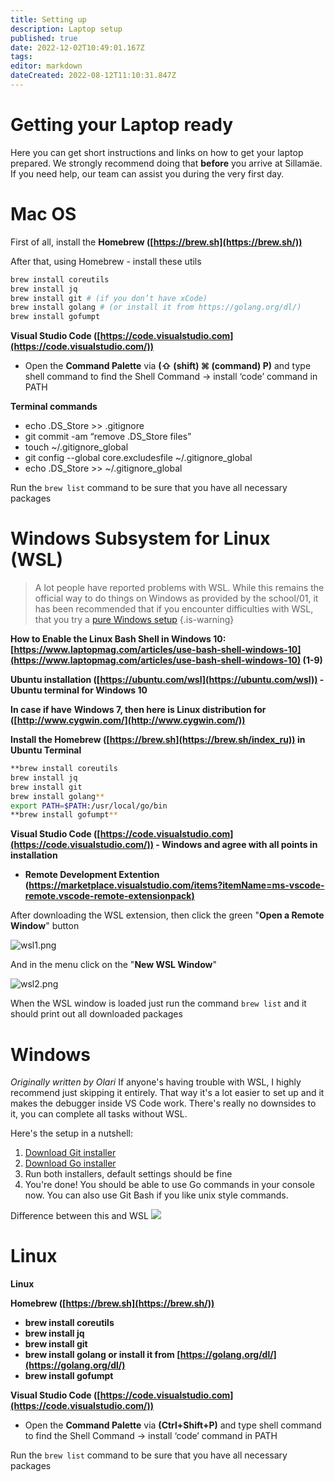 ```yaml
---
title: Setting up
description: Laptop setup
published: true
date: 2022-12-02T10:49:01.167Z
tags: 
editor: markdown
dateCreated: 2022-08-12T11:10:31.847Z
---
```


# Getting your Laptop ready

Here you can get short instructions and links on how to get your laptop prepared. We strongly recommend doing that **before** you arrive at Sillamäe. If you need help, our team can assist you during the very first day.

# Mac OS

First of all, install the **Homebrew ([https://brew.sh](https://brew.sh/))**

After that, using Homebrew - install these utils 

```bash
brew install coreutils
brew install jq
brew install git # (if you don’t have xCode)
brew install golang # (or install it from https://golang.org/dl/)
brew install gofumpt
```

**Visual Studio Code ([https://code.visualstudio.com](https://code.visualstudio.com/))**

- Open the **Command Palette** via **(⇧ (shift) ⌘ (command) P)** and type shell command to find the Shell Command -> install ‘code’ command in PATH

**Terminal commands**

- echo .DS_Store >> .gitignore
- git commit -am “remove .DS_Store files”
- touch ~/.gitignore_global
- git config --global core.excludesfile ~/.gitignore_global
- echo .DS_Store >> ~/.gitignore_global

Run the `brew list` command to be sure that you have all necessary packages 

# Windows Subsystem for Linux (WSL)
> A lot people have reported problems with WSL. While this remains the official way to do things on Windows as provided by the school/01, it has been recommended that if you encounter difficulties with WSL, that you try a [pure Windows setup](#windows)
{.is-warning}


**How to Enable the Linux Bash Shell in Windows 10: [https://www.laptopmag.com/articles/use-bash-shell-windows-10](https://www.laptopmag.com/articles/use-bash-shell-windows-10) (1-9)**

**Ubuntu installation ([https://ubuntu.com/wsl](https://ubuntu.com/wsl)) - Ubuntu terminal for Windows 10**

**In case if have** **Windows 7, then here is Linux distribution for  ([http://www.cygwin.com/](http://www.cygwin.com/))**

**Install the Homebrew ([https://brew.sh](https://brew.sh/index_ru)) in Ubuntu Terminal**

```bash
**brew install coreutils
brew install jq
brew install git
brew install golang**
export PATH=$PATH:/usr/local/go/bin
**brew install gofumpt**
```

**Visual Studio Code ([https://code.visualstudio.com](https://code.visualstudio.com/)) - Windows and agree with all points in installation**

- **Remote Development Extention ([https://marketplace.visualstudio.com/items?itemName=ms-vscode-remote.vscode-remote-extensionpack)](https://marketplace.visualstudio.com/items?itemName=ms-vscode-remote.remote-wsl)**

After downloading the WSL extension, then click the green "**Open a Remote Window**" button

![wsl1.png](/wsl1.png)

And in the menu click on the "**New WSL Window**"

![wsl2.png](/wsl2.png)

When the WSL window is loaded just run the command `brew list` and it should print out all downloaded packages

# Windows
*Originally written by Olari*
If anyone's having trouble with WSL, I highly recommend just skipping it entirely.
That way it's a lot easier to set up and it makes the debugger inside VS Code work. There's really no downsides to it, you can complete all tasks without WSL.

Here's the setup in a nutshell:
1) [Download Git installer](https://git-scm.com/download/win)
2) [Download Go installer](https://go.dev/dl/)
3) Run both installers, default settings should be fine
4) You're done! You should be able to use Go commands in your console now. You can also use Git Bash if you like unix style commands.

Difference between this and WSL
![](https://cdn.discordapp.com/attachments/876735823322685480/1048187076765548554/image.png)

# Linux

**Linux**

**Homebrew ([https://brew.sh](https://brew.sh/))**

- **brew install coreutils**
- **brew install jq**
- **brew install git**
- **brew install golang or install it from [https://golang.org/dl/](https://golang.org/dl/)**
- **brew install gofumpt**

**Visual Studio Code ([https://code.visualstudio.com](https://code.visualstudio.com/))**

- Open the **Command Palette** via **(Ctrl+Shift+P)** and type shell command to find the Shell Command -> install ‘code’ command in PATH

Run the `brew list` command to be sure that you have all necessary packages
